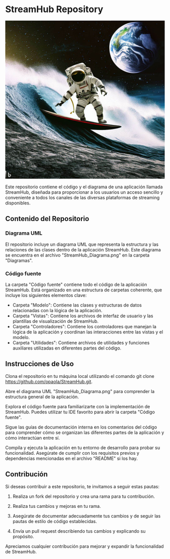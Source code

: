 # StreamHub Repository

<p align="center">
  <img src="./astro.jpg" alt="imagen" width="600" height="500">
</p>


Este repositorio contiene el código y el diagrama de una aplicación llamada StreamHub, diseñada para proporcionar a los usuarios un acceso sencillo y conveniente a todos los canales de las diversas plataformas de streaming disponibles.

## Contenido del Repositorio

### Diagrama UML

El repositorio incluye un diagrama UML que representa la estructura y las relaciones de las clases dentro de la aplicación StreamHub. Este diagrama se encuentra en el archivo "StreamHub_Diagrama.png" en la carpeta "Diagramas".

### Código fuente

La carpeta "Código fuente" contiene todo el código de la aplicación StreamHub. Está organizado en una estructura de carpetas coherente, que incluye los siguientes elementos clave:

* Carpeta "Modelo": Contiene las clases y estructuras de datos relacionadas con la lógica de la aplicación.
* Carpeta "Vistas": Contiene los archivos de interfaz de usuario y las plantillas de visualización de StreamHub.
* Carpeta "Controladores": Contiene los controladores que manejan la lógica de la aplicación y coordinan las interacciones entre las vistas y el modelo.
* Carpeta "Utilidades": Contiene archivos de utilidades y funciones auxiliares utilizadas en diferentes partes del código.

## Instrucciones de Uso

Clona el repositorio en tu máquina local utilizando el comando git clone https://github.com/opaola/StreamHub.git.

Abre el diagrama UML "StreamHub_Diagrama.png" para comprender la estructura general de la aplicación.

Explora el código fuente para familiarizarte con la implementación de StreamHub. Puedes utilizar tu IDE favorito para abrir la carpeta "Código fuente".

Sigue las guías de documentación interna en los comentarios del código para comprender cómo se organizan las diferentes partes de la aplicación y cómo interactúan entre sí.

Compila y ejecuta la aplicación en tu entorno de desarrollo para probar su funcionalidad. Asegúrate de cumplir con los requisitos previos y dependencias mencionadas en el archivo "README" si los hay.

## Contribución

Si deseas contribuir a este repositorio, te invitamos a seguir estas pautas:

1. Realiza un fork del repositorio y crea una rama para tu contribución.

1. Realiza tus cambios y mejoras en tu rama.

1. Asegúrate de documentar adecuadamente tus cambios y de seguir las pautas de estilo de código establecidas.

1. Envía un pull request describiendo tus cambios y explicando su propósito.

Apreciamos cualquier contribución para mejorar y expandir la funcionalidad de StreamHub.
